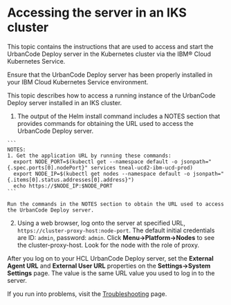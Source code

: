 # Accessing the server in an IKS cluster

This topic contains the instructions that are used to access and start the UrbanCode Deploy server in the Kubernetes cluster via the IBM® Cloud Kubernetes Service.

Ensure that the UrbanCode Deploy server has been properly installed in your IBM Cloud Kubernetes Service environment. 

This topic describes how to access a running instance of the UrbanCode Deploy server installed in an IKS cluster.

1.   The output of the Helm install command includes a NOTES section that provides commands for obtaining the URL used to access the UrbanCode Deploy server.  

    ```
    NOTES:
    1. Get the application URL by running these commands:
      export NODE_PORT=$(kubectl get --namespace default -o jsonpath="{.spec.ports[0].nodePort}" services tneal-ucd2-ibm-ucd-prod)
      export NODE_IP=$(kubectl get nodes --namespace default -o jsonpath="{.items[0].status.addresses[0].address}")
      echo https://$NODE_IP:$NODE_PORT
    ```

    Run the commands in the NOTES section to obtain the URL used to access the UrbanCode Deploy server.

2.   Using a web browser, log onto the server at specified URL, `https://cluster-proxy-host:node-port`. The default initial credentials are ID: `admin`, password: `admin`. Click **Menu-\>Platform-\>Nodes** to see the cluster-proxy-host. Look for the node with the role of proxy.

After you log on to your HCL UrbanCode Deploy server, set the **External Agent URL** and **External User URL** properties on the **Settings-\>System Settings** page. The value is the same URL value you used to log in to the server.

If you run into problems, visit the [Troubleshooting](https://developer.ibm.com/urbancode/docs/urbancode-deploy-container-troubleshooting/) page.



